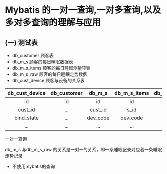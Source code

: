 ﻿# Mybatis 的一对一查询,一对多查询,以及多对多查询的理解与应用

## (一) 测试表

* db_customer    顾客表
* db_m_s            顾客的每日睡眠数据表
* db_m_s_items  顾客的每日睡眠测量项表
* db_m_s_raw     顾客的每日睡眠走势数据
* db_cust_device 顾客与设备的关系表

| db_cust_device | db_customer |  db_m_s  | db_m_s_items | db_m_s_raw |
| :------------: | :---------: | :------: | :----------: | :--------: |
|       id       |     id      |    id    |      id      |     id     |
|    cust_id     |     ...     | cust_id  |     s_id     |    s_id    |
|   bind_state   |     ...     | dev_code |   dev_code   |    ...     |
|      ...       |     ...     |   ...    |     ...      |    ...     |

一对一查询

db_m_s 与db_m_s_raw 的关系是一对一的关系，即一条睡眠记录对应着一条睡眠走势记录

* 不使用mybatis的查询

```sql

```

